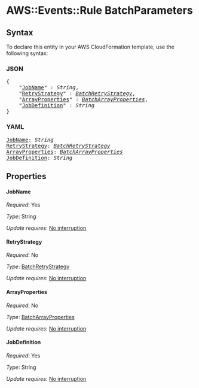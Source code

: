 # AWS::Events::Rule BatchParameters

## Syntax

To declare this entity in your AWS CloudFormation template, use the following syntax:

### JSON

<pre>
{
    "<a href="#jobname" title="JobName">JobName</a>" : <i>String</i>,
    "<a href="#retrystrategy" title="RetryStrategy">RetryStrategy</a>" : <i><a href="batchretrystrategy.md">BatchRetryStrategy</a></i>,
    "<a href="#arrayproperties" title="ArrayProperties">ArrayProperties</a>" : <i><a href="batcharrayproperties.md">BatchArrayProperties</a></i>,
    "<a href="#jobdefinition" title="JobDefinition">JobDefinition</a>" : <i>String</i>
}
</pre>

### YAML

<pre>
<a href="#jobname" title="JobName">JobName</a>: <i>String</i>
<a href="#retrystrategy" title="RetryStrategy">RetryStrategy</a>: <i><a href="batchretrystrategy.md">BatchRetryStrategy</a></i>
<a href="#arrayproperties" title="ArrayProperties">ArrayProperties</a>: <i><a href="batcharrayproperties.md">BatchArrayProperties</a></i>
<a href="#jobdefinition" title="JobDefinition">JobDefinition</a>: <i>String</i>
</pre>

## Properties

#### JobName

_Required_: Yes

_Type_: String

_Update requires_: [No interruption](https://docs.aws.amazon.com/AWSCloudFormation/latest/UserGuide/using-cfn-updating-stacks-update-behaviors.html#update-no-interrupt)

#### RetryStrategy

_Required_: No

_Type_: <a href="batchretrystrategy.md">BatchRetryStrategy</a>

_Update requires_: [No interruption](https://docs.aws.amazon.com/AWSCloudFormation/latest/UserGuide/using-cfn-updating-stacks-update-behaviors.html#update-no-interrupt)

#### ArrayProperties

_Required_: No

_Type_: <a href="batcharrayproperties.md">BatchArrayProperties</a>

_Update requires_: [No interruption](https://docs.aws.amazon.com/AWSCloudFormation/latest/UserGuide/using-cfn-updating-stacks-update-behaviors.html#update-no-interrupt)

#### JobDefinition

_Required_: Yes

_Type_: String

_Update requires_: [No interruption](https://docs.aws.amazon.com/AWSCloudFormation/latest/UserGuide/using-cfn-updating-stacks-update-behaviors.html#update-no-interrupt)

